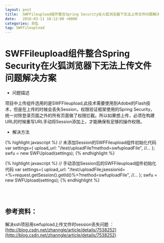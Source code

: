```yaml
---
layout: post
title:  SWFFileupload组件整合Spring Security在火狐浏览器下无法上传文件问题解决方案
date:   2016-03-11 10:12:00 +0800
categories: 杂乱
tag: SWFFileupload
---
```



SWFFileupload组件整合Spring Security在火狐浏览器下无法上传文件问题解决方案
===============================

+ 问题描述

项目中上传组件选用的是SWFFileupload,此技术需要使用到Adobe的Flash技术，但是在上传的时候会丢失Session，权限验证框架使用的Spring Security，统一对除登录页面之外的所有页面做了权限拦截。所以如果想上传，必须在构建URL的时候重写URL手动将Session添加上，才能确保有足够的操作权限。

+ 解决方法

{% highlight javascript %}
// 未添加Session的SWFFileupload组件初始化代码
var settings={
    upload_url: "/test/uploadFile?method=swfuploadFile",
    //...
};
swfu = new SWFUpload(settings);
{% endhighlight %}

{% highlight javascript %}
// 手动添加Session后的SWFFileupload组件初始化代码
var settings={
    upload_url: "/test/uploadFile;jsessionid=<%=request.getSession().getId()%>?method=swfuploadFile",
    //...
};
swfu = new SWFUpload(settings);
{% endhighlight %}



<br />
<br />

参考资料：
-------------------------------------

解决ssh项目用swfupload上传文件时session丢失问题 ：[http://blog.csdn.net/zhanngle/article/details/7538252](http://blog.csdn.net/zhanngle/article/details/7538252)

<br />
<br />